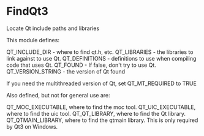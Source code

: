   

# FindQt3  
Locate Qt include paths and libraries  

This module defines:  

QT_INCLUDE_DIR    - where to find qt.h, etc.
QT_LIBRARIES      - the libraries to link against to use Qt.
QT_DEFINITIONS    - definitions to use when
                    compiling code that uses Qt.
QT_FOUND          - If false, don't try to use Qt.
QT_VERSION_STRING - the version of Qt found

  

If you need the multithreaded version of Qt, set QT_MT_REQUIRED to
TRUE  

Also defined, but not for general use are:  

QT_MOC_EXECUTABLE, where to find the moc tool.
QT_UIC_EXECUTABLE, where to find the uic tool.
QT_QT_LIBRARY, where to find the Qt library.
QT_QTMAIN_LIBRARY, where to find the qtmain
 library. This is only required by Qt3 on Windows.

  

